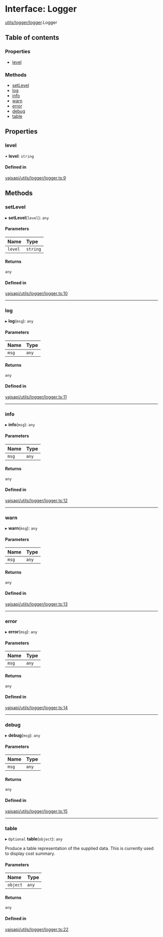 # Interface: Logger

[utils/logger/logger](../modules/utils_logger_logger.md).Logger

## Table of contents

### Properties

- [level](utils_logger_logger.Logger.md#level)

### Methods

- [setLevel](utils_logger_logger.Logger.md#setlevel)
- [log](utils_logger_logger.Logger.md#log)
- [info](utils_logger_logger.Logger.md#info)
- [warn](utils_logger_logger.Logger.md#warn)
- [error](utils_logger_logger.Logger.md#error)
- [debug](utils_logger_logger.Logger.md#debug)
- [table](utils_logger_logger.Logger.md#table)

## Properties

### level

• **level**: `string`

#### Defined in

[yajsapi/utils/logger/logger.ts:9](https://github.com/golemfactory/yajsapi/blob/d7422f1/yajsapi/utils/logger/logger.ts#L9)

## Methods

### setLevel

▸ **setLevel**(`level`): `any`

#### Parameters

| Name | Type |
| :------ | :------ |
| `level` | `string` |

#### Returns

`any`

#### Defined in

[yajsapi/utils/logger/logger.ts:10](https://github.com/golemfactory/yajsapi/blob/d7422f1/yajsapi/utils/logger/logger.ts#L10)

___

### log

▸ **log**(`msg`): `any`

#### Parameters

| Name | Type |
| :------ | :------ |
| `msg` | `any` |

#### Returns

`any`

#### Defined in

[yajsapi/utils/logger/logger.ts:11](https://github.com/golemfactory/yajsapi/blob/d7422f1/yajsapi/utils/logger/logger.ts#L11)

___

### info

▸ **info**(`msg`): `any`

#### Parameters

| Name | Type |
| :------ | :------ |
| `msg` | `any` |

#### Returns

`any`

#### Defined in

[yajsapi/utils/logger/logger.ts:12](https://github.com/golemfactory/yajsapi/blob/d7422f1/yajsapi/utils/logger/logger.ts#L12)

___

### warn

▸ **warn**(`msg`): `any`

#### Parameters

| Name | Type |
| :------ | :------ |
| `msg` | `any` |

#### Returns

`any`

#### Defined in

[yajsapi/utils/logger/logger.ts:13](https://github.com/golemfactory/yajsapi/blob/d7422f1/yajsapi/utils/logger/logger.ts#L13)

___

### error

▸ **error**(`msg`): `any`

#### Parameters

| Name | Type |
| :------ | :------ |
| `msg` | `any` |

#### Returns

`any`

#### Defined in

[yajsapi/utils/logger/logger.ts:14](https://github.com/golemfactory/yajsapi/blob/d7422f1/yajsapi/utils/logger/logger.ts#L14)

___

### debug

▸ **debug**(`msg`): `any`

#### Parameters

| Name | Type |
| :------ | :------ |
| `msg` | `any` |

#### Returns

`any`

#### Defined in

[yajsapi/utils/logger/logger.ts:15](https://github.com/golemfactory/yajsapi/blob/d7422f1/yajsapi/utils/logger/logger.ts#L15)

___

### table

▸ `Optional` **table**(`object`): `any`

Produce a table representation of the supplied data.
This is currently used to display cost summary.

#### Parameters

| Name | Type |
| :------ | :------ |
| `object` | `any` |

#### Returns

`any`

#### Defined in

[yajsapi/utils/logger/logger.ts:22](https://github.com/golemfactory/yajsapi/blob/d7422f1/yajsapi/utils/logger/logger.ts#L22)

